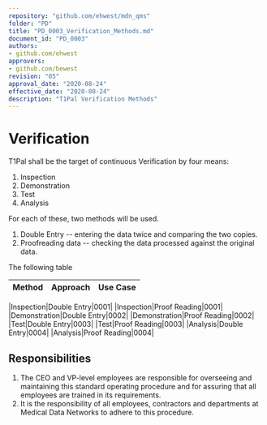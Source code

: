 ```yaml
---
repository: "github.com/ehwest/mdn_qms"
folder: "PD"
title: "PD_0003_Verification_Methods.md"
document_id: "PD_0003"
authors:
- github.com/ehwest
approvers:
- github.com/bewest
revision: "05"
approval_date: "2020-08-24"
effective_date: "2020-08-24"
description: "T1Pal Verification Methods"
---
```


# Verification 

T1Pal shall be the target of continuous Verification by four means:
1. Inspection
2. Demonstration
3. Test
4. Analysis

For each of these, two methods will be used.
1. Double Entry -- entering the data twice and comparing the two copies.
2. Proofreading data -- checking the data processed against the original data.

The following table

|Method|Approach|Use Case|
|----------------|--------------|---------------|

|Inspection|Double Entry|0001|
|Inspection|Proof Reading|0001|
|Demonstration|Double Entry|0002|
|Demonstration|Proof Reading|0002|
|Test|Double Entry|0003|
|Test|Proof Reading|0003|
|Analysis|Double Entry|0004|
|Analysis|Proof Reading|0004|

## Responsibilities

1. The CEO and VP-level employees are responsible for overseeing and maintaining this standard operating procedure and for assuring that all employees are trained in its requirements.
2. It is the responsibility of all employees, contractors and departments at Medical Data Networks to adhere to this procedure.
